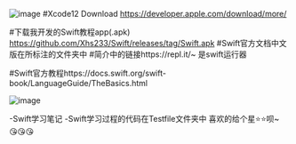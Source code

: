 ![image](https://github.com/Xhs233/Swift/blob/main/%E5%9B%BE%E7%89%87/24324031-4c6b50f8651c2831.jpeg)
#Xcode12  Download https://developer.apple.com/download/more/

#下载我开发的Swift教程app(.apk) https://github.com/Xhs233/Swift/releases/tag/Swift.apk
#Swift官方文档中文版在所标注的文件夹中
#简介中的链接https://repl.it/~   是swift运行器



#Swift官方教程https://docs.swift.org/swift-book/LanguageGuide/TheBasics.html

![image](https://github.com/Xhs233/Swift/blob/main/%E5%9B%BE%E7%89%87/Screenshot_2021-02-15-20-30-09-17.png)


-Swift学习笔记
-Swift学习过程的代码在Testfile文件夹中
喜欢的给个星⭐⭐呗~
😘😘😘




